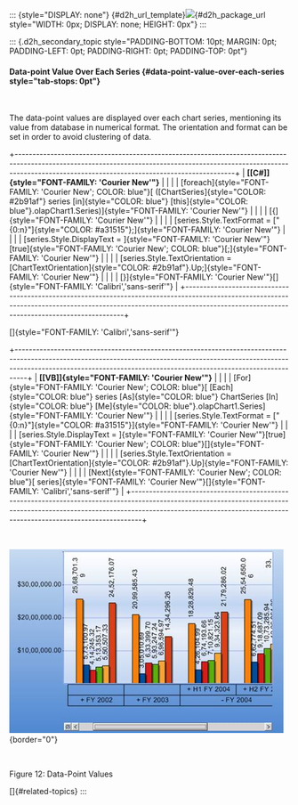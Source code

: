 ::: {style="DISPLAY: none"}
[](ms-xhelp:///?Id=d2h_url_template){#d2h_url_template}![](!package_url!){#d2h_package_url style="WIDTH: 0px; DISPLAY: none; HEIGHT: 0px"}
:::

::: {.d2h_secondary_topic style="PADDING-BOTTOM: 10pt; MARGIN: 0pt; PADDING-LEFT: 0pt; PADDING-RIGHT: 0pt; PADDING-TOP: 0pt"}
#### Data-point Value Over Each Series {#data-point-value-over-each-series style="tab-stops: 0pt"}

 

The data-point values are displayed over each chart series, mentioning its value from database in numerical format. The orientation and format can be set in order to avoid clustering of data.

+-------------------------------------------------------------------------------------------------------------------------------------------------------------------------------------------------------------------------+
| **[\[C#\]]{style="FONT-FAMILY: 'Courier New'"}**                                                                                                                                                                        |
|                                                                                                                                                                                                                         |
| [foreach]{style="FONT-FAMILY: 'Courier New'; COLOR: blue"}[ ([ChartSeries]{style="COLOR: #2b91af"} series [in]{style="COLOR: blue"} [this]{style="COLOR: blue"}.olapChart1.Series)]{style="FONT-FAMILY: 'Courier New'"} |
|                                                                                                                                                                                                                         |
| [{]{style="FONT-FAMILY: 'Courier New'"}                                                                                                                                                                                 |
|                                                                                                                                                                                                                         |
| [series.Style.TextFormat = [\"{0:n}\"]{style="COLOR: #a31515"};]{style="FONT-FAMILY: 'Courier New'"}                                                                                                                    |
|                                                                                                                                                                                                                         |
| [series.Style.DisplayText = ]{style="FONT-FAMILY: 'Courier New'"}[true]{style="FONT-FAMILY: 'Courier New'; COLOR: blue"}[;]{style="FONT-FAMILY: 'Courier New'"}                                                         |
|                                                                                                                                                                                                                         |
| [series.Style.TextOrientation = [ChartTextOrientation]{style="COLOR: #2b91af"}.Up;]{style="FONT-FAMILY: 'Courier New'"}                                                                                                 |
|                                                                                                                                                                                                                         |
| [}]{style="FONT-FAMILY: 'Courier New'"}[]{style="FONT-FAMILY: 'Calibri','sans-serif'"}                                                                                                                                  |
+-------------------------------------------------------------------------------------------------------------------------------------------------------------------------------------------------------------------------+

[]{style="FONT-FAMILY: 'Calibri','sans-serif'"} 

+---------------------------------------------------------------------------------------------------------------------------------------------------------------------------------------------------------------------------------------------+
| **[\[VB\]]{style="FONT-FAMILY: 'Courier New'"}**                                                                                                                                                                                            |
|                                                                                                                                                                                                                                             |
| [For]{style="FONT-FAMILY: 'Courier New'; COLOR: blue"}[ [Each]{style="COLOR: blue"} series [As]{style="COLOR: blue"} ChartSeries [In]{style="COLOR: blue"} [Me]{style="COLOR: blue"}.olapChart1.Series]{style="FONT-FAMILY: 'Courier New'"} |
|                                                                                                                                                                                                                                             |
| [series.Style.TextFormat = [\"{0:n}\"]{style="COLOR: #a31515"}]{style="FONT-FAMILY: 'Courier New'"}                                                                                                                                         |
|                                                                                                                                                                                                                                             |
| [series.Style.DisplayText = ]{style="FONT-FAMILY: 'Courier New'"}[true]{style="FONT-FAMILY: 'Courier New'; COLOR: blue"}[]{style="FONT-FAMILY: 'Courier New'"}                                                                              |
|                                                                                                                                                                                                                                             |
| [series.Style.TextOrientation = [ChartTextOrientation]{style="COLOR: #2b91af"}.Up]{style="FONT-FAMILY: 'Courier New'"}                                                                                                                      |
|                                                                                                                                                                                                                                             |
| [Next]{style="FONT-FAMILY: 'Courier New'; COLOR: blue"}[ series]{style="FONT-FAMILY: 'Courier New'"}[]{style="FONT-FAMILY: 'Calibri','sans-serif'"}                                                                                         |
+---------------------------------------------------------------------------------------------------------------------------------------------------------------------------------------------------------------------------------------------+

 

![Description: C:\\Syncfusion\\BACK UP\\PIC\\ASP.NET\\Chart Types\\Datapoint.png](ImagesExt/image48_15.jpg){border="0"}

 

Figure 12: Data-Point Values

[]{#related-topics}
:::
